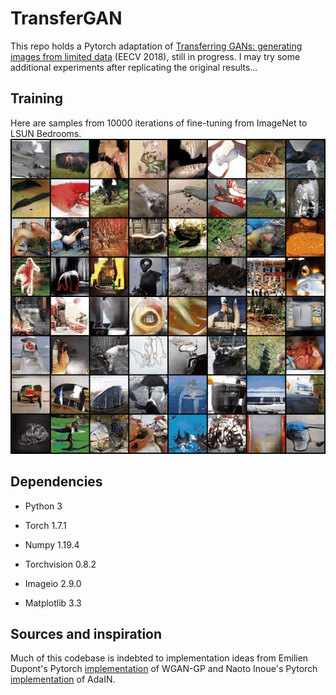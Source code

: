 # TransferGAN

This repo holds a Pytorch adaptation of [Transferring GANs: generating images from limited data](https://arxiv.org/abs/1805.01677) (EECV 2018), still in progress. I may try some additional experiments after replicating the original results...

## Training
Here are samples from 10000 iterations of fine-tuning from ImageNet to LSUN Bedrooms.
![10000_iters](https://github.com/ztimothy96/transferGAN/blob/main/training_10000_iters.gif)

## Dependencies
- Python 3

- Torch 1.7.1

- Numpy 1.19.4

- Torchvision 0.8.2

- Imageio 2.9.0

- Matplotlib 3.3

## Sources and inspiration
Much of this codebase is indebted to implementation ideas from Emilien Dupont's 
Pytorch [implementation](https://github.com/EmilienDupont/wgan-gp) of WGAN-GP 
and Naoto Inoue's Pytorch [implementation](https://github.com/naoto0804/pytorch-AdaIN) of AdaIN. 
